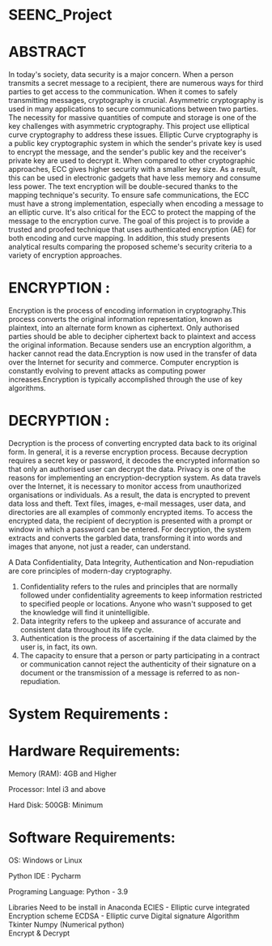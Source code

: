 # SEENC_Project
   # ABSTRACT
In today's society, data security is a major concern. When a person
transmits a secret message to a recipient, there are numerous ways for
third parties to get access to the communication. When it comes to safely
transmitting messages, cryptography is crucial.
Asymmetric cryptography is used in many applications to secure
communications between two parties. The necessity for massive quantities
of compute and storage is one of the key challenges with asymmetric
cryptography. This project use elliptical curve cryptography to address
these issues.
Elliptic Curve cryptography is a public key cryptographic system in which
the sender's private key is used to encrypt the message, and the sender's
public key and the receiver's private key are used to decrypt it. When
compared to other cryptographic approaches, ECC gives higher security
with a smaller key size. As a result, this can be used in electronic gadgets
that have less memory and consume less power. The text encryption will
be double-secured thanks to the mapping technique's security.
To ensure safe communications, the ECC must have a strong
implementation, especially when encoding a message to an elliptic curve.
It's also critical for the ECC to protect the mapping of the message to the
encryption curve. The goal of this project is to provide a trusted and
proofed technique that uses authenticated encryption (AE) for both
encoding and curve mapping. In addition, this study presents analytical
results comparing the proposed scheme's security criteria to a variety of
encryption approaches.
# ENCRYPTION :
Encryption is the process of encoding information in cryptography.This
process converts the original information representation, known as
plaintext, into an alternate form known as ciphertext. Only authorised
parties should be able to decipher ciphertext back to plaintext and access
the original information. Because senders use an encryption algorithm, a
hacker cannot read the data.Encryption is now used in the transfer of data
over the Internet for security and commerce. Computer encryption is
constantly evolving to prevent attacks as computing power
increases.Encryption is typically accomplished through the use of key
algorithms.

# DECRYPTION :
Decryption is the process of converting encrypted data back to its
original form. In general, it is a reverse encryption process. Because
decryption requires a secret key or password, it decodes the encrypted
information so that only an authorised user can decrypt the data.
Privacy is one of the reasons for implementing an encryption-decryption
system.
As data travels over the Internet, it is necessary to monitor access from unauthorized organisations or individuals. As a result, the data is encrypted to prevent data loss and theft. Text files, images, e-mail messages, user data, and directories are all examples of commonly encrypted items. To access the encrypted data, the recipient of decryption is presented with a prompt or window in which a password can be entered. For decryption, the system extracts and converts the garbled data, transforming it into words and images that anyone, not just a reader, can understand.

A Data Confidentiality, Data Integrity, Authentication and Non-repudiation are core principles of modern-day cryptography.
1) Confidentiality refers to the rules and principles that are normally followed under confidentiality agreements to keep information restricted to specified people or locations. Anyone who wasn't supposed to get the knowledge will find it unintelligible.
2) Data integrity refers to the upkeep and assurance of accurate and consistent data throughout its life cycle.
3) Authentication is the process of ascertaining if the data claimed by the user is, in fact, its own.
4) The capacity to ensure that a person or party participating in a contract or communication cannot reject the authenticity of their signature on a document or 
the transmission of a message is referred to as non-repudiation.
# System Requirements :
# Hardware Requirements: 

Memory (RAM): 4GB and Higher 

Processor: Intel i3 and above 

Hard Disk: 500GB: Minimum 

# Software Requirements:

OS: Windows or Linux

Python IDE : Pycharm 

Programing Language: Python - 3.9

Libraries Need to be install in Anaconda
ECIES - Elliptic curve integrated Encryption scheme
ECDSA - Elliptic curve Digital signature Algorithm   
Tkinter
Numpy (Numerical python)  
Encrypt & Decrypt

